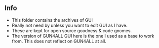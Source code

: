 ## Info
- This folder contains the archives of GUI
- Really not need by unless you want to edit GUI as I have.
- These are kept for open source goodness & code gnomes.
- The version of GUN4ALL GUI here is the one I used as a base to work from. This does not reflect on GUN4ALL at all.



